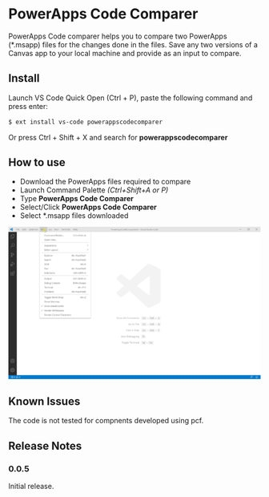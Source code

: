 # PowerApps Code Comparer

PowerApps Code comparer helps you to compare two PowerApps (*.msapp) files for the changes done in the files.  Save any two versions of a Canvas app to your local machine and provide as an input to compare.

## Install

Launch VS Code Quick Open (Ctrl + P), paste the following command and press enter:

```sh
$ ext install vs-code powerappscodecomparer
```

Or press Ctrl + Shift + X and search for __powerappscodecomparer__


## How to use

- Download the PowerApps files required to compare  
- Launch Command Palette _(Ctrl+Shift+A or P)_
- Type __PowerApps Code Comparer__
- Select/Click __PowerApps Code Comparer__
- Select *.msapp files downloaded


![run.gif](https://github.com/tshailendra/pacomparer/blob/master/PowerAppsCodeComparerExt/powerappscodecomparer/images/run.gif)

## Known Issues

The code is not tested for compnents developed using pcf.

## Release Notes

### 0.0.5

Initial release.

